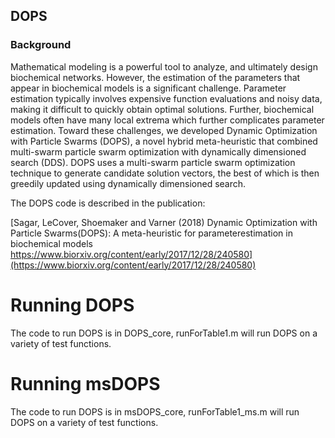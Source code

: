 ## DOPS

### Background ###
Mathematical modeling is a powerful tool to analyze, and ultimately design biochemical networks. However, the estimation of the parameters that appear in biochemical models is a significant challenge. Parameter estimation typically involves expensive function evaluations and noisy data, making it difficult to quickly obtain optimal solutions. Further, biochemical models often have many local extrema which further complicates parameter estimation. Toward these challenges, we developed Dynamic Optimization with Particle Swarms (DOPS), a novel hybrid meta-heuristic that combined multi-swarm particle swarm optimization with dynamically dimensioned search (DDS). DOPS uses a multi-swarm particle swarm optimization technique to generate candidate solution vectors, the best of which is then greedily updated using dynamically dimensioned search. 

The DOPS code is described in the publication: 
 
[Sagar, LeCover, Shoemaker and Varner (2018) Dynamic Optimization with Particle Swarms(DOPS): A meta-heuristic for parameterestimation in biochemical models https://www.biorxiv.org/content/early/2017/12/28/240580](https://www.biorxiv.org/content/early/2017/12/28/240580)

# Running DOPS
The code to run DOPS is in DOPS_core, runForTable1.m will run DOPS on a variety of test functions. 

# Running msDOPS
The code to run DOPS is in msDOPS_core, runForTable1_ms.m will run DOPS on a variety of test functions. 
